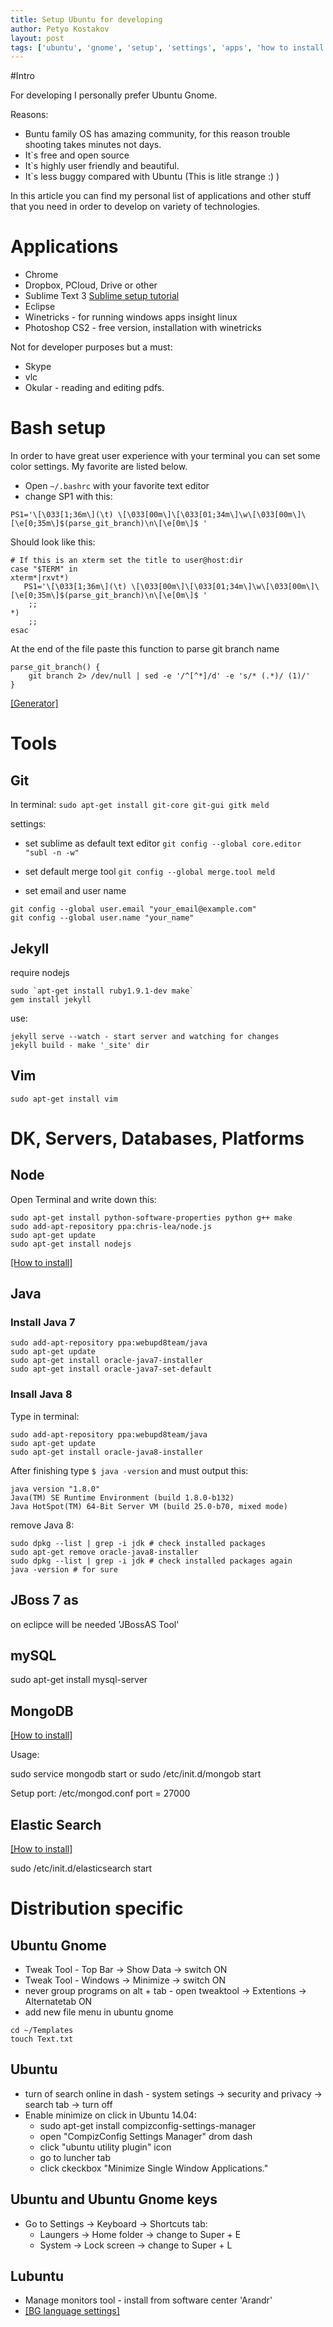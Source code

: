 ```yaml
---
title: Setup Ubuntu for developing
author: Petyo Kostakov
layout: post
tags: ['ubuntu', 'gnome', 'setup', 'settings', 'apps', 'how to install', 'develop']
---
```


#Intro

For developing I personally prefer Ubuntu Gnome. [<core-icon icon="link"></core-icon>](http://ubuntugnome.org/)

Reasons:

* Buntu family OS has amazing community, for this reason trouble shooting takes minutes not days.
* It`s free and open source
* It`s highly user friendly and beautiful.
* It`s less buggy compared with Ubuntu (This is litle strange :) )

In this article you can find my personal list of applications and other stuff that you need in order to develop on variety of technologies.

# Applications <core-icon icon="apps"></core-icon>

* Chrome [<core-icon icon="file-download"></core-icon>](https://www.google.com/intl/EN/chrome/browser/)
* Dropbox, PCloud, Drive or other
* Sublime Text 3 [<core-icon icon="file-download"></core-icon>](http://www.sublimetext.com/3) [Sublime setup tutorial](/2014/08/10/setup-sublimetext/) 
* Eclipse
* Winetricks - for running windows apps insight linux
* Photoshop CS2 - free version, installation with winetricks

Not for developer purposes but a must:

* Skype
* vlc
* Okular - reading and editing pdfs. 

# Bash setup

In order to have great user experience with your terminal you can set some color settings. My favorite are listed below.

* Open  `~/.bashrc` with your favorite text editor
* change SP1 with this:

```
PS1='\[\033[1;36m\](\t) \[\033[00m\]\[\033[01;34m\]\w\[\033[00m\]\[\e[0;35m\]$(parse_git_branch)\n\[\e[0m\]$ '
```

Should look like this:

```
# If this is an xterm set the title to user@host:dir
case "$TERM" in
xterm*|rxvt*)
   PS1='\[\033[1;36m\](\t) \[\033[00m\]\[\033[01;34m\]\w\[\033[00m\]\[\e[0;35m\]$(parse_git_branch)\n\[\e[0m\]$ '
    ;;
*)
    ;;
esac
```
At the end of the file paste this function to parse git branch name

```
parse_git_branch() {
    git branch 2> /dev/null | sed -e '/^[^*]/d' -e 's/* (.*)/ (1)/'
}
```

[[Generator]](http://bashrcgenerator.com/)

# Tools
## Git

In terminal: `sudo apt-get install git-core git-gui gitk meld`

settings:

* set sublime as default text editor
`git config --global core.editor "subl -n -w"`

* set default merge tool
`git config --global merge.tool meld`

* set email and user name

```
git config --global user.email "your_email@example.com"
git config --global user.name "your_name"
```


## Jekyll [<core-icon icon="link"></core-icon>](http://jekyllrb.com/)

require nodejs

```
sudo `apt-get install ruby1.9.1-dev make`
gem install jekyll
```

use:

```
jekyll serve --watch - start server and watching for changes
jekyll build - make '_site' dir
```

## Vim

`sudo apt-get install vim`

# DK, Servers, Databases, Platforms

## Node

Open Terminal and write down this:

```
sudo apt-get install python-software-properties python g++ make
sudo add-apt-repository ppa:chris-lea/node.js
sudo apt-get update
sudo apt-get install nodejs
```

[[How to install]](https://github.com/joyent/node/wiki/Installing-Node.js-via-package-manager#ubuntu-mint-elementary-os)

## Java

### Install Java 7

```
sudo add-apt-repository ppa:webupd8team/java
sudo apt-get update
sudo apt-get install oracle-java7-installer
sudo apt-get install oracle-java7-set-default
```

### Insall Java 8

Type in terminal:

```
sudo add-apt-repository ppa:webupd8team/java
sudo apt-get update
sudo apt-get install oracle-java8-installer
```

After finishing type `$ java -version` and must output this:

```
java version "1.8.0"
Java(TM) SE Runtime Environment (build 1.8.0-b132)
Java HotSpot(TM) 64-Bit Server VM (build 25.0-b70, mixed mode)
```

remove Java 8:

```
sudo dpkg --list | grep -i jdk # check installed packages
sudo apt-get remove oracle-java8-installer
sudo dpkg --list | grep -i jdk # check installed packages again
java -version # for sure
```

## JBoss 7 as

on eclipce will be needed 'JBossAS Tool' [<core-icon icon="file-download"></core-icon>](http://jbossas.jboss.org/downloads)

## mySQL

sudo apt-get install mysql-server

## MongoDB

[[How to install]](http://docs.mongodb.org/manual/tutorial/install-mongodb-on-ubuntu/)

Usage:

sudo service mongodb start
or
sudo /etc/init.d/mongob start

Setup port:
/etc/mongod.conf
port = 27000

## Elastic Search

[[How to install]](https://gist.github.com/wingdspur/2026107)

sudo /etc/init.d/elasticsearch start

# Distribution specific

## Ubuntu Gnome

* Tweak Tool - Top Bar -> Show Data -> switch ON
* Tweak Tool - Windows -> Minimize -> switch ON
* never group programs on alt + tab - open tweaktool -> Extentions -> Alternatetab ON
* add new file menu in ubuntu gnome [<core-icon icon="link"></core-icon>](http://askubuntu.com/questions/309834/missing-new-file-in-ubuntu-13-04)

```
cd ~/Templates
touch Text.txt
```

## Ubuntu

* turn of search online in dash - system setings -> security and privacy -> search tab -> turn off 
* Enable minimize on click in Ubuntu 14.04:
    - sudo apt-get install compizconfig-settings-manager
    - open "CompizConfig Settings Manager" drom dash
    - click "ubuntu utility plugin" icon
    - go to luncher tab
    - click ckeckbox "Minimize Single Window Applications."

## Ubuntu and Ubuntu Gnome keys

* Go to Settings -> Keyboard -> Shortcuts tab:
    - Laungers -> Home folder -> change to Super + E
    - System -> Lock screen -> change to Super + L


## Lubuntu 

* Manage monitors tool - install from software center 'Arandr'
* [[BG language settings]](http://askubuntu.com/questions/216787/how-to-install-select-and-use-different-keyboard-layouts-of-the-same-language-i            )
